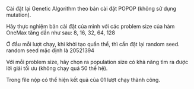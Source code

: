 Cài đặt lại Genetic Algorithm theo bản cài đặt POPOP (không sử dụng mutation).

Hãy thực nghiệm bản cài đặt của mình với các problem size của hàm OneMax tăng dần như sau: 8, 16, 32, 64, 128

Ở đầu mỗi lượt chạy, khi khởi tạo quần thể, thì cần đặt lại random seed. random seed mặc định là 20521394

Với mỗi problem size, hãy chọn ra population size có khả năng tìm ra được lời giải tối ưu (không chạy quá 50 thế hệ). 

Trong file nộp có thể hiện kết quả của 01 lượt chạy thành công.

